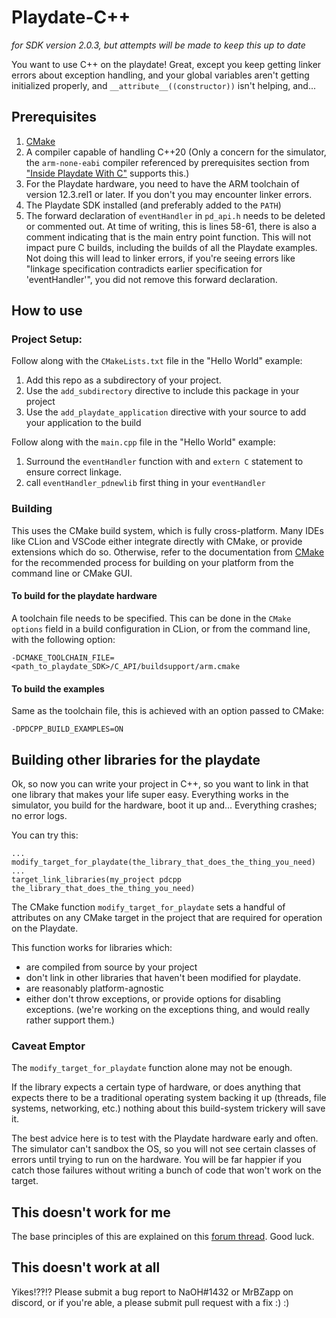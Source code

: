 # Playdate-C++

*for SDK version 2.0.3, but attempts will be made to keep this up to date*

You want to use C++ on the playdate! Great, except you keep getting linker
errors about exception handling, and your global variables aren't getting
initialized properly, and `__attribute__((constructor))` isn't helping, and...

## Prerequisites
1. [CMake](https://cmake.org/download/)
2. A compiler capable of handling C++20 (Only a concern for the simulator, the
   `arm-none-eabi` compiler referenced by prerequisites section from
   ["Inside Playdate With C"](https://sdk.play.date/2.0.3/Inside%20Playdate%20with%20C.html)
   supports this.)
3. For the Playdate hardware, you need to have the ARM toolchain of version
   12.3.rel1 or later. If you don't you may encounter linker errors.
4. The Playdate SDK installed (and preferably added to the `PATH`)
5. The forward declaration of `eventHandler` in `pd_api.h` needs to be deleted 
   or commented out. At time of writing, this is lines 58-61, there is also a
   comment indicating that is the main entry point function. This will not 
   impact pure C builds, including the builds of all the Playdate examples. Not
   doing this will lead to linker errors, if you're seeing errors like "linkage
   specification contradicts earlier specification for 'eventHandler'", you did
   not remove this forward declaration.

## How to use
### Project Setup:
Follow along with the `CMakeLists.txt` file in the "Hello World" example:
1. Add this repo as a subdirectory of your project.
2. Use the `add_subdirectory` directive to include this package in your project
3. Use the `add_playdate_application` directive with your source to add your
   application to the build

Follow along with the `main.cpp` file in the "Hello World" example:
1. Surround the `eventHandler` function with and `extern C` statement to ensure
   correct linkage.
2. call `eventHandler_pdnewlib` first thing in your `eventHandler`

### Building
This uses the CMake build system, which is fully cross-platform. Many IDEs like
CLion and VSCode either integrate directly with CMake, or provide extensions
which do so. Otherwise, refer to the documentation from [CMake](https://cmake.org/runningcmake/)
for the recommended process for building on your platform from the command line
or CMake GUI.

#### To build for the playdate hardware
A toolchain file needs to be specified. This can be done in the `CMake options`
field in a build configuration in CLion, or from the command line, with the
following option:
```
-DCMAKE_TOOLCHAIN_FILE=<path_to_playdate_SDK>/C_API/buildsupport/arm.cmake
```

#### To build the examples
Same as the toolchain file, this is achieved with an option passed to CMake:
```
-DPDCPP_BUILD_EXAMPLES=ON
```

## Building other libraries for the playdate
Ok, so now you can write your project in C++, so you want to link in that one
library that makes your life super easy. Everything works in the simulator, you
build for the hardware, boot it up and... Everything crashes; no error logs.

You can try this:
```
...
modify_target_for_playdate(the_library_that_does_the_thing_you_need)
...
target_link_libraries(my_project pdcpp the_library_that_does_the_thing_you_need)
```

The CMake function `modify_target_for_playdate` sets a handful of attributes on
any CMake target in the project that are required for operation on the Playdate.

This function works for libraries which:
* are compiled from source by your project
* don't link in other libraries that haven't been modified for playdate.
* are reasonably platform-agnostic
* either don't throw exceptions, or provide options for disabling exceptions.
  (we're working on the exceptions thing, and would really rather support them.)

### Caveat Emptor
The `modify_target_for_playdate` function alone may not be enough.

If the library expects a certain type of hardware, or does anything that expects
there to be a traditional operating system backing it up (threads, file systems,
networking, etc.) nothing about this build-system trickery will save it.

The best advice here is to test with the Playdate hardware early and often.
The simulator can't sandbox the OS, so you will not see certain classes of
errors until trying to run on the hardware. You will be far happier if you catch
those failures without writing a bunch of code that won't work on the target.

## This doesn't work for me
The base principles of this are explained on this [forum thread](https://devforum.play.date/t/cpp-guide-c-on-playdate/5085). 
Good luck.

## This doesn't work at all
Yikes!?‽!? Please submit a bug report to NaOH#1432 or MrBZapp on discord, or if
you're able, a please submit pull request with a fix :) :)
